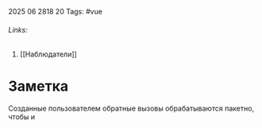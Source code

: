 2025 06 2818 20
Tags: #vue 
###### Links: 
1) [[Наблюдатели]]
# Заметка
Созданные пользователем обратные вызовы обрабатываются пакетно, чтобы и
